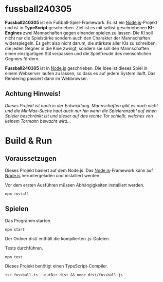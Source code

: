 # fussball240305
__Fussball240305__ ist ein Fußball-Spiel-Framework. Es ist ein [Node.js](http://nodejs.org/)-Projekt und ist in __TypeScript__ geschrieben. 
Ziel ist es mit selbst geschriebenen __KI-Engines__ zwei Mannschaften gegen einander spielen zu lassen.
Die KI soll nicht nur die Spielstärke sondern auch den Charakter der Mannschaften widerspiegeln. Es geht also nicht darum, die stärkste aller KIs zu schreiben, die jeden Gegner in die Knie zwingt, sondern sie soll den Mannschaften einen einzigartigen Stil verpassen und die Spielfreude des menschlichen Gegners fördern.

__Fussball240305__ ist in [Node.js](http://nodejs.org/) geschrieben. Die Idee ist dieses Spiel in einem Webserver laufen zu lassen, so dass es auf jedem System läuft. Das Rendering passiert dann im Webbrowser.

## Achtung Hinweis!
_Dieses Projekt ist noch in der Entwicklung. Mannschaften gibt es noch nicht und die MinMax-Suche haut auch nur hin wenn die Spieleranzahl auf einen Spieler beschränkt ist und dieser auf das rechte Tor schießt, welches von keinem Tormann bewacht wird..._

# Build & Run

## Voraussetzugen
Dieses Projekt basiert auf dem Node.js. Das [Node.js](http://nodejs.org/)-Framework kann auf [Node.js](http://nodejs.org/) heruntergeladen und installiert werden.

Vor dem ersten Ausführen müssen Abhängigkeiten installiert werden.
```
npm install
```

## Spielen
Das Programm starten.
```
npm start
```

Der Ordner dist/ enthält die kompilierten .js-Dateien.

Tests durchführen.
```
npm test
```

Dieses Projekt benötigt einen TypeScript-Compiler.
```
tsc fussball.ts --outDir dist && node dist/fussball.js
```